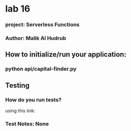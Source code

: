 # lab 16
### project: Serverless Functions
### Author: Malik Al Hudrub
## How to initialize/run your application:
### python api/capital-finder.py
## Testing 
### How do you run tests?
using this link:
### Test Notes: None